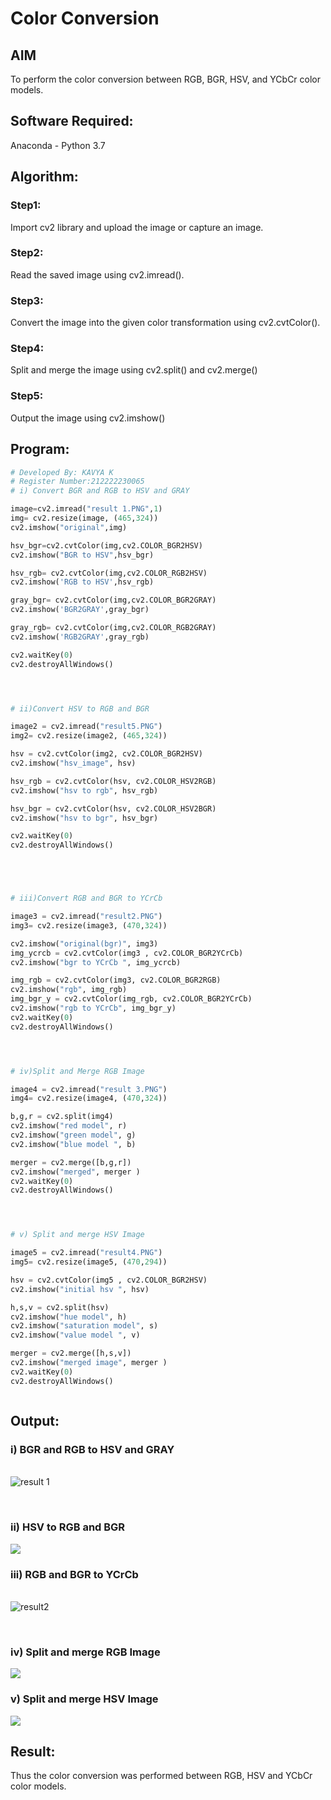 # Color Conversion
## AIM
To perform the color conversion between RGB, BGR, HSV, and YCbCr color models.

## Software Required:
Anaconda - Python 3.7
## Algorithm:
### Step1:
Import cv2 library and upload the image or capture an image.
<br>

### Step2:
Read the saved image using cv2.imread().
<br>

### Step3:
Convert the image into the given color transformation using cv2.cvtColor().
<br>

### Step4:
Split and merge the image using cv2.split() and cv2.merge()
<br>

### Step5:
Output the image using cv2.imshow()
<br>

## Program:
```python
# Developed By: KAVYA K
# Register Number:212222230065
# i) Convert BGR and RGB to HSV and GRAY

image=cv2.imread("result 1.PNG",1)
img= cv2.resize(image, (465,324))
cv2.imshow("original",img)

hsv_bgr=cv2.cvtColor(img,cv2.COLOR_BGR2HSV)
cv2.imshow("BGR to HSV",hsv_bgr)

hsv_rgb= cv2.cvtColor(img,cv2.COLOR_RGB2HSV)
cv2.imshow('RGB to HSV',hsv_rgb)

gray_bgr= cv2.cvtColor(img,cv2.COLOR_BGR2GRAY)
cv2.imshow('BGR2GRAY',gray_bgr)

gray_rgb= cv2.cvtColor(img,cv2.COLOR_RGB2GRAY)
cv2.imshow('RGB2GRAY',gray_rgb)

cv2.waitKey(0)
cv2.destroyAllWindows()




# ii)Convert HSV to RGB and BGR

image2 = cv2.imread("result5.PNG")
img2= cv2.resize(image2, (465,324))

hsv = cv2.cvtColor(img2, cv2.COLOR_BGR2HSV)
cv2.imshow("hsv_image", hsv)

hsv_rgb = cv2.cvtColor(hsv, cv2.COLOR_HSV2RGB)
cv2.imshow("hsv to rgb", hsv_rgb)

hsv_bgr = cv2.cvtColor(hsv, cv2.COLOR_HSV2BGR)
cv2.imshow("hsv to bgr", hsv_bgr)

cv2.waitKey(0)
cv2.destroyAllWindows()





# iii)Convert RGB and BGR to YCrCb

image3 = cv2.imread("result2.PNG")
img3= cv2.resize(image3, (470,324))

cv2.imshow("original(bgr)", img3)
img_ycrcb = cv2.cvtColor(img3 , cv2.COLOR_BGR2YCrCb)
cv2.imshow("bgr to YCrCb ", img_ycrcb)

img_rgb = cv2.cvtColor(img3, cv2.COLOR_BGR2RGB)
cv2.imshow("rgb", img_rgb)
img_bgr_y = cv2.cvtColor(img_rgb, cv2.COLOR_BGR2YCrCb)
cv2.imshow("rgb to YCrCb", img_bgr_y)
cv2.waitKey(0)
cv2.destroyAllWindows()




# iv)Split and Merge RGB Image

image4 = cv2.imread("result 3.PNG")
img4= cv2.resize(image4, (470,324))

b,g,r = cv2.split(img4)
cv2.imshow("red model", r)
cv2.imshow("green model", g)
cv2.imshow("blue model ", b)

merger = cv2.merge([b,g,r])
cv2.imshow("merged", merger )
cv2.waitKey(0)
cv2.destroyAllWindows()




# v) Split and merge HSV Image

image5 = cv2.imread("result4.PNG")
img5= cv2.resize(image5, (470,294))

hsv = cv2.cvtColor(img5 , cv2.COLOR_BGR2HSV)
cv2.imshow("initial hsv ", hsv)

h,s,v = cv2.split(hsv)
cv2.imshow("hue model", h)
cv2.imshow("saturation model", s)
cv2.imshow("value model ", v)

merger = cv2.merge([h,s,v])
cv2.imshow("merged image", merger )
cv2.waitKey(0)
cv2.destroyAllWindows()



```
## Output:
### i) BGR and RGB to HSV and GRAY
<br>![result 1](https://user-images.githubusercontent.com/94883005/228347225-d388426e-9605-4d1a-9e36-1ed88090ec63.png)

<br>

### ii) HSV to RGB and BGR
![](result5.png)
<br>

### iii) RGB and BGR to YCrCb
<br>![result2](https://user-images.githubusercontent.com/94883005/228347611-eb02f1f7-b2fd-428e-aa45-cdcf17539b0d.png)

<br>

### iv) Split and merge RGB Image
![](result3.png)
<br>

### v) Split and merge HSV Image
![](result4.png)
<br>


## Result:
Thus the color conversion was performed between RGB, HSV and YCbCr color models.

